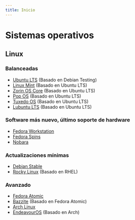 ```yaml
---
title: Inicio
---
```


# Sistemas operativos

## Linux

### Balanceadas

- [Ubuntu LTS](https://ubuntu.com/desktop) (Basado en Debian Testing)
- [Linux Mint](https://linuxmint.com/) (Basado en Ubuntu LTS)
- [Zorin OS Core](https://zorin.com/os/) (Basado en Ubuntu LTS)
- [Pop OS](https://pop.system76.com/) (Basado en Ubuntu LTS)
- [Tuxedo OS](https://www.tuxedocomputers.com/en/TUXEDO-OS_1.tuxedo) (Basado en Ubuntu LTS)
- [Lubuntu LTS](https://lubuntu.me/) (Basado en Ubuntu LTS)

### Software más nuevo, último soporte de hardware

- [Fedora Workstation](https://fedoraproject.org/workstation/)
- [Fedora Spins](https://fedoraproject.org/spins/)
- [Nobara](https://nobaraproject.org/)

### Actualizaciones mínimas

- [Debian Stable](https://debian.org/)
- [Rocky Linux](https://rockylinux.org/) (Basado en RHEL)

### Avanzado

- [Fedora Atomic](https://fedoraproject.org/atomic-desktops/)
- [Bazzite](https://bazzite.gg/) (Basado en Fedora Atomic)
- [Arch Linux](https://archlinux.org/)
- [EndeavourOS](https://endeavouros.com/) (Basado en Arch)
